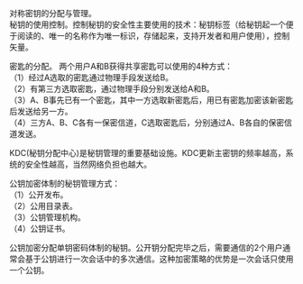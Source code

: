对称密钥的分配与管理。  
秘钥的使用控制。控制秘钥的安全性主要使用的技术：秘钥标签（给秘钥起一个便于阅读的、唯一的名称作为唯一标识，存储起来，支持开发者和用户使用），控制矢量。

密匙的分配。
两个用户A和B获得共享密匙可以使用的4种方式：  
（1）经过A选取的密匙通过物理手段发送给B。  
（2）有第三方选取密匙，通过物理手段分别发送给A和B。  
（3）A、B事先已有一个密匙，其中一方选取新密匙后，用已有密匙加密该新密匙后发送给另一方。  
（4）三方A、B、C各有一保密信道，C选取密匙后，分别通过A、B各自的保密信道发送。  

KDC(秘钥分配中心)是秘钥管理的重要基础设施。KDC更新主密钥的频率越高，系统的安全性越高，当然网络负担也越大。

公钥加密体制的秘钥管理方式：  
（1）公开发布。    
（2）公用目录表。  
（3）公钥管理机构。  
（4）公钥证书。  

公钥加密分配单钥密码体制的秘钥。公开钥分配完毕之后，需要通信的2个用户通常会基于公钥进行一次会话中的多次通信。这种加密策略的优势是一次会话只使用一个公钥。

